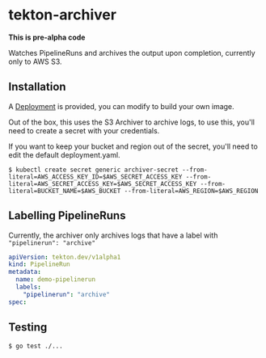 # tekton-archiver

**This is pre-alpha code**

Watches PipelineRuns and archives the output upon completion, currently only to AWS S3.

## Installation

A [Deployment](./deploy) is provided, you can modify to build your own image.

Out of the box, this uses the S3 Archiver to archive logs, to use this, you'll
need to create a secret with your credentials.

If you want to keep your bucket and region out of the secret, you'll need to edit the default deployment.yaml.

```shell
$ kubectl create secret generic archiver-secret --from-literal=AWS_ACCESS_KEY_ID=$AWS_SECRET_ACCESS_KEY --from-literal=AWS_SECRET_ACCESS_KEY=$AWS_SECRET_ACCESS_KEY --from-literal=BUCKET_NAME=$AWS_BUCKET --from-literal=AWS_REGION=$AWS_REGION
```

## Labelling PipelineRuns

Currently, the archiver only archives logs that have a label with
`"pipelinerun": "archive"`

```yaml
apiVersion: tekton.dev/v1alpha1
kind: PipelineRun
metadata:
  name: demo-pipelinerun
  labels:
    "pipelinerun": "archive"
spec:
```


## Testing

```shell
$ go test ./...
```
